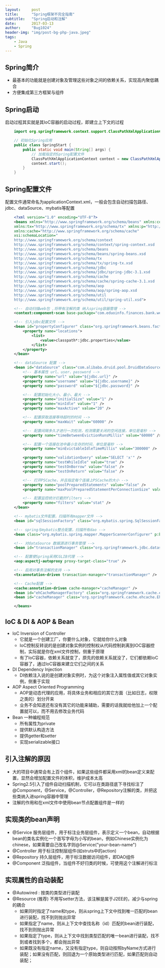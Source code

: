 ```yaml
---
layout:     post
title:      "Spring框架不完全指南"
subtitle:   "Spring启动和注解"
date:       2017-03-13
author:     "Bug1024"
header-img: "img/post-bg-php-java.jpeg"
tags:
    - Java
    - Spring
---
```


## Spring简介
 - 最基本的功能就是创建对象及管理这些对象之间的依赖关系，实现高内聚低耦合
 - 方便集成第三方框架与组件

## Spring启动
 启动过程其实就是其IoC容器的启动过程，即建立上下文的过程
```java
    import org.springframework.context.support.ClassPathXmlApplicationContext;

    // 初始化Spring应用
    public class SpringStart {
        public static void main(String[] args) {
            // 加载指定的Spring配置文件
            ClassPathXmlApplicationContext context = new ClassPathXmlApplicationContext("classpath:/META-INF/spring/applicationContext.xml");
            context.start();
        }
    }
```

## Spring配置文件
配置文件通常命名为applicationContext.xml，一般会包含自动扫描包路径、jdbc、dataSource、mybatis等配置
```xml
    <?xml version="1.0" encoding="UTF-8"?>
    <beans xmlns="http://www.springframework.org/schema/beans" xmlns:context="http://www.springframework.org/schema/context" xmlns:xsi="http://www.w3.org/2001/XMLSchema-instance" xmlns:aop="http://www.springframework.org/schema/aop"
    xmlns:tx="http://www.springframework.org/schema/tx" xmlns:p="http://www.springframework.org/schema/p" xmlns:util="http://www.springframework.org/schema/util" xmlns:jdbc="http://www.springframework.org/schema/jdbc"
    xmlns:cache="http://www.springframework.org/schema/cache"
    xsi:schemaLocation="
    http://www.springframework.org/schema/context
    http://www.springframework.org/schema/context/spring-context.xsd
    http://www.springframework.org/schema/beans
    http://www.springframework.org/schema/beans/spring-beans.xsd
    http://www.springframework.org/schema/tx
    http://www.springframework.org/schema/tx/spring-tx.xsd
    http://www.springframework.org/schema/jdbc
    http://www.springframework.org/schema/jdbc/spring-jdbc-3.1.xsd
    http://www.springframework.org/schema/cache
    http://www.springframework.org/schema/cache/spring-cache-3.1.xsd
    http://www.springframework.org/schema/aop
    http://www.springframework.org/schema/aop/spring-aop.xsd
    http://www.springframework.org/schema/util
    http://www.springframework.org/schema/util/spring-util.xsd">

    <!-- 自动扫描web包 ,将带有注解的类 纳入spring容器管理 -->
    <context:component-scan base-package="com.eduoinfo.finances.bank.web"></context:component-scan>

    <!-- 引入jdbc配置文件 -->
    <bean id="propertyConfigurer" class="org.springframework.beans.factory.config.PropertyPlaceholderConfigurer">
        <property name="locations">
            <list>
                <value>classpath*:jdbc.properties</value>
            </list>
        </property>
    </bean>

    <!-- dataSource 配置 -->
    <bean id="dataSource" class="com.alibaba.druid.pool.DruidDataSource" init-method="init" destroy-method="close">
        <!-- 基本属性 url、user、password -->
        <property name="url" value="${jdbc.url}" />
        <property name="username" value="${jdbc.username}" />
        <property name="password" value="${jdbc.password}" />

        <!-- 配置初始化大小、最小、最大 -->
        <property name="initialSize" value="1" />
        <property name="minIdle" value="1" />
        <property name="maxActive" value="20" />

        <!-- 配置获取连接等待超时的时间 -->
        <property name="maxWait" value="60000" />

        <!-- 配置间隔多久才进行一次检测，检测需要关闭的空闲连接，单位是毫秒 -->
        <property name="timeBetweenEvictionRunsMillis" value="60000" />

        <!-- 配置一个连接在池中最小生存的时间，单位是毫秒 -->
        <property name="minEvictableIdleTimeMillis" value="300000" />

        <property name="validationQuery" value="SELECT 'x'" />
        <property name="testWhileIdle" value="true" />
        <property name="testOnBorrow" value="false" />
        <property name="testOnReturn" value="false" />

        <!-- 打开PSCache，并且指定每个连接上PSCache的大小 -->
        <property name="poolPreparedStatements" value="false" />
        <property name="maxPoolPreparedStatementPerConnectionSize" value="20" />

        <!-- 配置监控统计拦截的filters -->
        <property name="filters" value="stat" />
    </bean>

    <!-- mybatis文件配置，扫描所有mapper文件 -->
    <bean id="sqlSessionFactory" class="org.mybatis.spring.SqlSessionFactoryBean" p:dataSource-ref="dataSource" p:configLocation="classpath:mybatis-config.xml" p:mapperLocations="classpath:com/eduoinfo/finances/bank/web/dao/*.xml" />

    <!-- spring与mybatis整合配置，扫描所有dao -->
    <bean class="org.mybatis.spring.mapper.MapperScannerConfigurer" p:basePackage="com.eduoinfo.finances.bank.web.dao" p:sqlSessionFactoryBeanName="sqlSessionFactory" />

    <!-- 对dataSource 数据源进行事务管理 -->
    <bean id="transactionManager" class="org.springframework.jdbc.datasource.DataSourceTransactionManager" p:dataSource-ref="dataSource" />

    <!-- 配置使Spring采用CGLIB代理 -->
    <aop:aspectj-autoproxy proxy-target-class="true" />

    <!-- 启用对事务注解的支持 -->
    <tx:annotation-driven transaction-manager="transactionManager" />

    <!-- Cache配置 -->
    <cache:annotation-driven cache-manager="cacheManager" />
    <bean id="ehCacheManagerFactory" class="org.springframework.cache.ehcache.EhCacheManagerFactoryBean" p:configLocation="classpath:ehcache.xml" />
    <bean id="cacheManager" class="org.springframework.cache.ehcache.EhCacheCacheManager" p:cacheManager-ref="ehCacheManagerFactory" />

    </beans>
```

## IoC & DI & AOP & Bean
 - IoC Inversion of Controller
    * 它就是一个创建工厂，你要什么对象，它就给你什么对象
    * IoC控制反转说的是创建对象实例的控制权从代码控制剥离到IOC容器控制，实际就是你在xml文件控制，侧重于原理
    * 有了IoC容器，依赖关系就变了，原先的依赖关系就没了，它们都依赖IoC容器了，通过IoC容器来建立它们之间的关系
 - DI Dependency Injection
    * DI依赖注入说的是创建对象实例时，为这个对象注入属性值或其它对象实例，侧重于实现
 - AOP Aspect Oriented Programming
    * AOP是动态代理的应用，将具体业务和相应的其它方面（比如日志，权限之类的）划分开来
    * 业务不会知道还有没有其它的功能来辅助，需要的话我就给他加上一个配置就可以，而不用去修改业务代码
 - Bean 一种编程规范
    * 所有属性为private
    * 提供默认构造方法
    * 提供getter和setter
    * 实现serializable接口

## 引入注解的原因
 - 大的项目中通常会有上百个组件，如果这些组件都采用xml的bean定义来配置，显然会增加配置文件的体积，维护成本太高
 - Spring2.5引入了组件自动扫描机制，它可以在类路径底下寻找标注了@Component，@Service，@Controller，@Repository注解的类，并把这些类纳入进spring容器中管理
 - 注解的作用和在xml文件中使用bean节点配置组件是一样的

## 实现类的bean声明
 - @Service 服务层组件，用于标注业务层组件，表示定义一个bean，自动根据bean的类名实例化一个首写字母为小写的bean，例如Chinese实例化为chinese，如果需要自己改名字则@Service("your-bean-name")
 - @Controller 用于标注控制层组件(如struts中的action)
 - @Repository 持久层组件，用于标注数据访问组件，即DAO组件
 - @Component 泛指组件，当组件不好归类的时候，可使用这个注解进行标注

## 实现属性的自动装配
 - @Autowired : 按类的类型进行装配
 - @Resource (推荐) 不用写setter方法，该注解是属于J2EE的，减少与spring的耦合
   * 如果同时指定了name和type，则从spring上下文中找到唯一匹配的bean进行装配，找不到则抛出异常
   * 如果指定了name，则从上下文中查找名称（id）匹配的bean进行装配，找不到则抛出异常
   * 如果指定了type，则从上下文中找到类型匹配的唯一bean进行装配，找不到或者找到多个，都会抛出异常
   * 如果既没有指定name，又没有指定type，则自动按照byName方式进行装配；如果没有匹配，则回退为一个原始类型进行匹配，如果匹配则自动装配；

